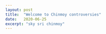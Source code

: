 ```yaml
---
layout: post
title:  "Welcome to Chinmoy controversies"
date:   2020-06-25
excerpt: "sky sri chinmoy"
---
```

